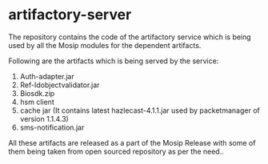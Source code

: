 # artifactory-server

The repository contains the code of the artifactory service which is being used by all the Mosip modules for the dependent artifacts.

Following are the artifacts which is being served by the service:
  1. Auth-adapter.jar
  2. Ref-Idobjectvalidator.jar
  3. Biosdk.zip
  4. hsm client
  5. cache jar  (It contains latest hazlecast-4.1.1.jar used by packetmanager of version 1.1.4.3)
  6. sms-notification.jar

All these artifacts are released as a part of the Mosip Release with some of them being taken from open sourced repository as per the need..
